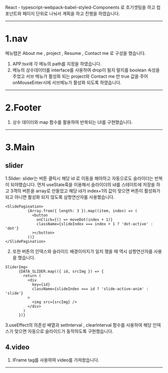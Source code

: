 React - typescript-webpack-babel-styled-Components
로 초기셋팅을 하고 컴포넌트와 페이지 단위로 나눠서 계획을 하고 진행을 하였습니다.

---

# 1.nav

메뉴탭은 About me , project , Resume , Contact me 로 구성을 했습니다.

1. APP.tsx에 각 메뉴의 path를 지정을 하였습니다.
2. 메뉴의 상수데이터를 interface를 사용하여 drop이 될지 말지를 boolean 속성을 주었고
   서브 메뉴가 활성화 되는 project와 Contact me 만 true 값을 주어 onMouseEnter시에 서브메뉴가 활성화 되도록 하였습니다.

---

# 2.Footer

1. 상수 데이터와 map 함수를 활용하여 반복되는 UI를 구현했습니다.

---

# 3.Main

## slider

1.Slider: slider는 버튼 클릭시 해당 id 로 이동을 해야하고 자동으로도 슬라이더는 반복이 되야했습니다.
먼저 useState훅을 이용해서 슬라이더의 id를 스테이트에 저장을 하고 3객의 버튼을 array로 만들었고 해당 id가 index+1의 값이 맞으면 버튼이 활성화가 되고 아니면 활성화 되지 않도록 삼항연산자를 사용했습니다.

```
<SlidePagination>
          {Array.from({ length: 3 }).map((item, index) => (
            <button
              onClick={() => moveDot(index + 1)}
              className={slideIndex === index + 1 ? 'dot-active' : 'dot'}
            ></button>
          ))}
</SlidePagination>
```

2. 또한 버튼의 인덱스와 슬라이드 배경이미지가 일치 했을 때 역시 삼항연산자를 사용을 했습니다.

```
SliderImg>
      {DATA_SLIDER.map(({ id, srcImg }) => {
        return (
          <div
            key={id}
            className={slideIndex === id ? 'slide-active-anim' : 'slide'}
          >
            <img src={srcImg} />
          </div>
        )
      })}
```

3.useEffect의 의존성 배열과 setInterval , clearInterval 함수를 사용하여 해당 인덱스가 맞으면 자동으로 슬라이드가 동작하도록 구현했습니다.

## 4.video

1. IFrame tag를 사용하여 video를 가져왔습니다.

---


